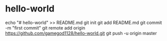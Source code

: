# hello-world
echo "# hello-world" >> README.md
git init
git add README.md
git commit -m "first commit"
git remote add origin https://github.com/gamegod1128/hello-world.git
git push -u origin master
